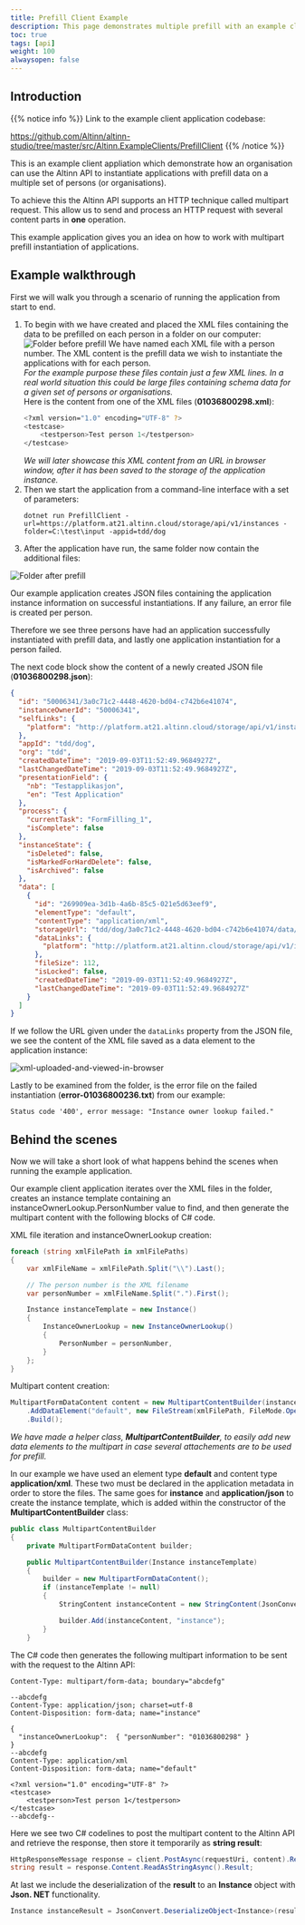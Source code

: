 ```yaml
---
title: Prefill Client Example
description: This page demonstrates multiple prefill with an example client application.
toc: true
tags: [api]
weight: 100
alwaysopen: false
---
```


## Introduction

{{% notice info %}}
Link to the example client application codebase:

https://github.com/Altinn/altinn-studio/tree/master/src/Altinn.ExampleClients/PrefillClient
{{% /notice %}}

This is an example client appliation which demonstrate how an organisation can use the Altinn API
to instantiate applications with prefill data on a multiple set of persons (or organisations).

To achieve this the Altinn API supports an HTTP technique called multipart request.
This allow us to send and process an HTTP request with several content parts in **one** operation.

This example application gives you an idea on how to work with multipart prefill instantiation of applications.

## Example walkthrough

First we will walk you through a scenario of running the application from start to end.

1. To begin with we have created and placed the XML files containing the data to be prefilled on each person in a folder on our computer:
   ![Folder before prefill](folder-before-prefill.PNG "Folder before prefill")
   We have named each XML file with a person number. The XML content is the prefill data we wish to instantiate the applications with for each person.  
   *For the example purpose these files contain just a few XML lines.
   In a real world situation this could be large files containing schema data for a given set of persons or organisations.*  
   Here is the content from one of the XML files (**01036800298.xml**):
    ```bash
    <?xml version="1.0" encoding="UTF-8" ?>
    <testcase>
        <testperson>Test person 1</testperson>
    </testcase>
    ```
    *We will later showcase this XML content from an URL in browser window, after it has been saved to the storage of the application instance.*
2. Then we start the application from a command-line interface with a set of parameters:
    ```posh
    dotnet run PrefillClient -url=https://platform.at21.altinn.cloud/storage/api/v1/instances -folder=C:\test\input -appid=tdd/dog
    ```
3. After the application have run, the same folder now contain the additional files:

![Folder after prefill](folder-after-prefill.PNG "Folder after prefill")

Our example application creates JSON files containing the application instance information on successful instantiations. If any failure, an error file is created per person.

Therefore we see three persons have had an application successfully instantiated with prefill data, and lastly one application instantiation for a person failed.

The next code block show the content of a newly created JSON file (**01036800298.json**):

```json {linenos=false,hl_lines=[30]}
{
  "id": "50006341/3a0c71c2-4448-4620-bd04-c742b6e41074",
  "instanceOwnerId": "50006341",
  "selfLinks": {
    "platform": "http://platform.at21.altinn.cloud/storage/api/v1/instances/50006341/3a0c71c2-4448-4620-bd04-c742b6e41074"
  },
  "appId": "tdd/dog",
  "org": "tdd",
  "createdDateTime": "2019-09-03T11:52:49.9684927Z",
  "lastChangedDateTime": "2019-09-03T11:52:49.9684927Z",
  "presentationField": {
    "nb": "Testapplikasjon",
    "en": "Test Application"
  },
  "process": {
    "currentTask": "FormFilling_1",
    "isComplete": false
  },
  "instanceState": {
    "isDeleted": false,
    "isMarkedForHardDelete": false,
    "isArchived": false
  },
  "data": [
    {
      "id": "269909ea-3d1b-4a6b-85c5-021e5d63eef9",
      "elementType": "default",
      "contentType": "application/xml",
      "storageUrl": "tdd/dog/3a0c71c2-4448-4620-bd04-c742b6e41074/data/269909ea-3d1b-4a6b-85c5-021e5d63eef9",
      "dataLinks": {
        "platform": "http://platform.at21.altinn.cloud/storage/api/v1/instances/50006341/3a0c71c2-4448-4620-bd04-c742b6e41074/data/269909ea-3d1b-4a6b-85c5-021e5d63eef9"
      },
      "fileSize": 112,
      "isLocked": false,
      "createdDateTime": "2019-09-03T11:52:49.9684927Z",
      "lastChangedDateTime": "2019-09-03T11:52:49.9684927Z"
    }
  ]
}
```

If we follow the URL given under the `dataLinks` property from the JSON file,
we see the content of the XML file saved as a data element to the application instance:

![xml-uploaded-and-viewed-in-browser](xml-uploaded-and-viewed-in-internet-browser.PNG "The XML uploaded and viewed in browser")

Lastly to be examined from the folder, is the error file on the failed instantiation (**error-01036800236.txt**) from our example:

```http
Status code '400', error message: "Instance owner lookup failed."
```

## Behind the scenes

Now we will take a short look of what happens behind the scenes when running the example application.

Our example client application iterates over the XML files in the folder, creates an instance template containing an instanceOwnerLookup.PersonNumber value to find, and then generate the multipart content with the following blocks of C# code.

XML file iteration and instanceOwnerLookup creation:

```C# {linenos=false,hl_lines=[10]}
foreach (string xmlFilePath in xmlFilePaths)
{
    var xmlFileName = xmlFilePath.Split("\\").Last();

    // The person number is the XML filename
    var personNumber = xmlFileName.Split(".").First();

    Instance instanceTemplate = new Instance()
    {
        InstanceOwnerLookup = new InstanceOwnerLookup()
        {
            PersonNumber = personNumber,
        }
    };
}
```

Multipart content creation:

```C#
MultipartFormDataContent content = new MultipartContentBuilder(instanceTemplate)
    .AddDataElement("default", new FileStream(xmlFilePath, FileMode.Open), "application/xml")
    .Build();
```

*We have made a helper class, **MultipartContentBuilder**, to easily add new data elements to the multipart in case several attachements are to be used for prefill.*

In our example we have used an element type **default** and content type **application/xml**. These two must be declared in the application metadata in order to store the files. The same goes for **instance** and **application/json** to create the instance template, which is added within the constructor of the **MultipartContentBuilder** class:

```C#
public class MultipartContentBuilder
{
    private MultipartFormDataContent builder;

    public MultipartContentBuilder(Instance instanceTemplate)
    {
        builder = new MultipartFormDataContent();
        if (instanceTemplate != null)
        {
            StringContent instanceContent = new StringContent(JsonConvert.SerializeObject(instanceTemplate), Encoding.UTF8, "application/json");

            builder.Add(instanceContent, "instance");
        }
    }
```

The C# code then generates the following multipart information to be sent with the request to the Altinn API:

```http {linenos=false,hl_lines=["4-9","11-17"]}
Content-Type: multipart/form-data; boundary="abcdefg"

--abcdefg
Content-Type: application/json; charset=utf-8
Content-Disposition: form-data; name="instance"

{
  "instanceOwnerLookup":  { "personNumber": "01036800298" }
}
--abcdefg
Content-Type: application/xml
Content-Disposition: form-data; name="default"

<?xml version="1.0" encoding="UTF-8" ?>
<testcase>
    <testperson>Test person 1</testperson>
</testcase>
--abcdefg--
```

Here we see two C# codelines to post the multipart content to the Altinn API and retrieve the response, then store it temporarily as **string result**:

```C#
HttpResponseMessage response = client.PostAsync(requestUri, content).Result;
string result = response.Content.ReadAsStringAsync().Result;
```

At last we include the deserialization of the **result** to an **Instance** object with **Json. NET** functionality.

```C#
Instance instanceResult = JsonConvert.DeserializeObject<Instance>(result);
```
